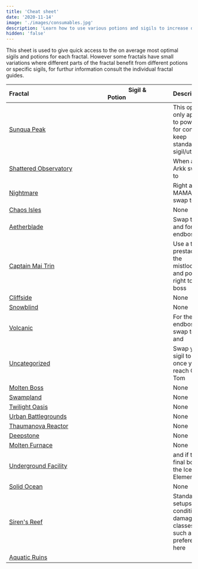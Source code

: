 ```yaml
---
title: 'Cheat sheet'
date: '2020-11-14'
image: './images/consumables.jpg'
description: 'Learn how to use various potions and sigils to increase damage output.'
hidden: 'false'
---
```


This sheet is used to give quick access to the on average most optimal sigils and potions for each fractal. However some fractals have small variations where different parts of the fractal benefit from different potions or specific sigils, for furthur information consult the individual fractal guides.



| Fractal&nbsp;&nbsp;&nbsp;&nbsp;&nbsp;&nbsp;&nbsp;&nbsp;&nbsp;&nbsp;&nbsp;&nbsp;&nbsp;&nbsp;&nbsp;&nbsp;&nbsp;&nbsp;&nbsp;&nbsp;&nbsp;&nbsp;&nbsp;&nbsp;&nbsp;&nbsp;&nbsp;&nbsp;&nbsp;&nbsp;&nbsp;&nbsp;&nbsp;&nbsp;&nbsp;&nbsp;&nbsp;&nbsp;&nbsp;&nbsp;&nbsp;&nbsp;&nbsp;&nbsp;&nbsp;&nbsp;           | Sigil & Potion&nbsp;&nbsp;&nbsp;&nbsp;&nbsp;&nbsp;&nbsp;&nbsp;&nbsp;&nbsp;&nbsp;&nbsp;&nbsp;&nbsp;&nbsp;&nbsp;&nbsp;&nbsp;&nbsp;&nbsp;&nbsp;&nbsp;&nbsp;&nbsp;&nbsp;&nbsp;                          | Description                |
| -------------------- |------------------------------------ | ---------------------------------------------------------------------------------- |
| [Sunqua Peak](/fractals/sunqua-peak) | <Item id="36053" disableText size="large"/> <Item id="24868" disableText size="large"/> <Item id="9443" disableText size="large"/>                                    | This option only applies to power, for condi keep standard sigil/utility.  |
| [Shattered Observatory](/fractals/shattered-observatory)                | <Item id="24615" disableText size="large"/> <Item id="24868" disableText size="large"/> <Item id="9443" disableText size="large"/>                       | When at Arkk swap to <Item id="50082" /> |
| [Nightmare](/fractals/nightmare)               | <Item id="24615" disableText size="large"/> <Item id="24868" disableText size="large"/> <Item id="50082" disableText size="large"/>                       | Right after MAMA swap <Item id="24615"/> to <Item id="24658" />                   |
| [Chaos Isles](/fractals/chaos-isles)            | <Item id="24615" disableText size="large"/> <Item id="24868" disableText size="large"/> <Item id="9443" disableText size="large"/>                       | None                                                            |         
| [Aetherblade](/fractals/aetherblade)                | <Item id="24615" disableText size="large"/> <Item id="24868" disableText size="large"/> <Item id="50082" disableText size="large"/>                       | Swap to <Item id="24672"/> and  <Item id="8887"/> for the endboss.                                                       |
| [Captain Mai Trin](/fractals/captain-mai-trin-boss)              | <Item id="24615" disableText size="large"/> <Item id="24868" disableText size="large"/> <Item id="50082" disableText size="large"/>                       | Use a <Item id= "78978"/> to prestack at the mistlock and port right to the boss                                                                 |
| [Cliffside](/fractals/cliffside)                | <Item id="24615" disableText size="large"/> <Item id="24678" disableText size="large"/> <Item id="8881" disableText size="large"/>                       | None                                                               |
| [Snowblind](/fractals/snowblind)               | <Item id="24667" disableText size="large"/> <Item id="36053" disableText size="large"/> <Item id="8883" disableText size="large"/>                        | None                                                                |
| [Volcanic](/fractals/volcanic)    | <Item id="36053" disableText size="large"/> <Item id="24648" disableText size="large"/> <Item id="8890" disableText size="large"/>                      | For the endboss swap <Item id="24648"/> to <Item id="24868"/> and <Item id="8886"/>   |
| [Uncategorized](/fractals/uncategorized)       | <Item id="24615" disableText size="large"/> <Item id="24868" disableText size="large"/> <Item id="8887" disableText size="large"/>                       | Swap your <Item id="24615"/> sigil to <Item id="24672"/> once you reach Old Tom                                                               |
| [Molten Boss](/fractals/molten-boss)       | <Item id="24615" disableText size="large"/> <Item id="24868" disableText size="large"/> <Item id="50082" disableText size="large"/>                       | None                                                               |
| [Swampland](/fractals/swampland)       | <Item id="36053" disableText size="large"/> <Item id="24868" disableText size="large"/> <Item id="9443" disableText size="large"/>                       | None                                                               |
| [Twilight Oasis](/fractals/twilight-oasis)       | <Item id="36053" disableText size="large"/> <Item id="24868" disableText size="large"/> <Item id="9443" disableText size="large"/>                       | None                                                                |
| [Urban Battlegrounds](/fractals/urban-battlegrounds)       | <Item id="24615" disableText size="large"/> <Item id="24868" disableText size="large"/> <Item id="9443" disableText size="large"/>                       | None                                                                |
| [Thaumanova Reactor](/fractals/thaumanova-reactor)       | <Item id="24615" disableText size="large"/> <Item id="24868" disableText size="large"/> <Item id="9443" disableText size="large"/>                       | None                                                                |
| [Deepstone](/fractals/deepstone)       | <Item id="24615" disableText size="large"/> <Item id="24554" disableText size="large"/> <Item id="9443" disableText size="large"/>                          | None                                                              |
| [Molten Furnace](/fractals/molten-furnace)       | <Item id="24868" disableText size="large"/> <Item id="24554" disableText size="large"/> <Item id="50082" disableText size="large"/>                       | None  |
| [Underground Facility](/fractals/underground-facility)       | <Item id="36053" disableText size="large"/> <Item id="24684" disableText size="large"/> <Item id="8892" disableText size="large"/>                       | <Item id="24661"/> and <Item id="8885"/> if the final boss is the Ice Elemental |
| [Solid Ocean](/fractals/solid-ocean)       | <Item id="36053" disableText size="large"/> <Item id="24661" disableText size="large"/> <Item id="8885" disableText size="large"/>                       | None  |
| [Siren's Reef](/fractals/sirens-reef)       | <Item id="24615" disableText size="large"/> <Item id="24868" disableText size="large"/> <Item id="9443" disableText size="large"/>                       | Standard setups on condition damage classes such as [<Specialization name="Firebrand" text="Condition Firebrand" disableLink/>](/builds/guardian/condi-firebrand) are prefered here  |
| [Aquatic Ruins](/fractals/aquatic-ruins)       | <Item id="24615" disableText size="large"/> <Item id="24658" disableText size="large"/> <Item id="50082" disableText size="large"/>                       |  |
